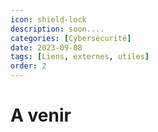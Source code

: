 ```yaml
---
icon: shield-lock
description: soon....
categories: [Cybersécurité]
date: 2023-09-08
tags: [Liens, externes, utiles]
order: 2
---
```


# A venir